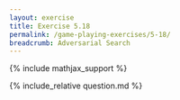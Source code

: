 ```yaml
---
layout: exercise
title: Exercise 5.18
permalink: /game-playing-exercises/5-18/
breadcrumb: Adversarial Search
---
```


{% include mathjax_support %}

<div><i class="arrow-up loader" data-chapter="game-playing-exercises" data-exercise="ex_18" data-rating="0"></i></div>
{% include_relative question.md %}
